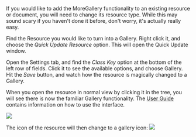 If you would like to add the MoreGallery functionality to an existing resource or document, you will need to change its resource type. While this may sound scary if you haven't done it before, don't worry, it's actually really easy.

Find the Resource you would like to turn into a Gallery. Right click it, and choose the _Quick Update Resource_ option. This will open the Quick Update window.

Open the Settings tab, and find the _Class Key_ option at the bottom of the left row of fields. Click it to see the available options, and choose Gallery. Hit the _Save_ button, and watch how the resource is magically changed to a Gallery.

When you open the resource in normal view by clicking it in the tree, you will see there is now the familiar Gallery functionality. The [User Guide](../User_Guide) contains information on how to use the interface.

![](https://www.modmore.com/assets/uploads/2013/gallery2.png)

The icon of the resource will then change to a gallery icon: ![](https://www.modmore.com/assets/uploads/2013/morGallery_scree.JPG)